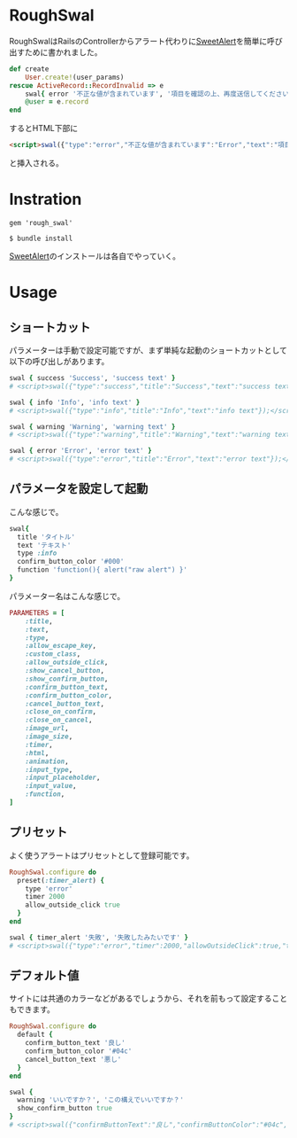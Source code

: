# RoughSwal

RoughSwalはRailsのControllerからアラート代わりに[SweetAlert](http://t4t5.github.io/sweetalert/)を簡単に呼び出すために書かれました。

```ruby
def create
    User.create!(user_params)
rescue ActiveRecord::RecordInvalid => e
    swal{ error '不正な値が含まれています', '項目を確認の上、再度送信してください' }
    @user = e.record
end
```

するとHTML下部に

```html
<script>swal({"type":"error","不正な値が含まれています":"Error","text":"項目を確認の上、再度送信してください"});</script>
```

と挿入される。

# Instration
```
gem 'rough_swal'
```

```
$ bundle install
```

[SweetAlert](http://t4t5.github.io/sweetalert/)のインストールは各自でやっていく。

# Usage

## ショートカット

パラメーターは手動で設定可能ですが、まず単純な起動のショートカットとして以下の呼び出しがあります。

```ruby
swal { success 'Success', 'success text' }
# <script>swal({"type":"success","title":"Success","text":"success text"});</script>

swal { info 'Info', 'info text' }
# <script>swal({"type":"info","title":"Info","text":"info text"});</script>

swal { warning 'Warning', 'warning text' }
# <script>swal({"type":"warning","title":"Warning","text":"warning text"});</script>

swal { error 'Error', 'error text' }
# <script>swal({"type":"error","title":"Error","text":"error text"});</script>
```

## パラメータを設定して起動

こんな感じで。

```ruby
swal{
  title 'タイトル'
  text 'テキスト'
  type :info
  confirm_button_color '#000'
  function 'function(){ alert("raw alert") }'
}
```

パラメーター名はこんな感じで。
```ruby
PARAMETERS = [
    :title,
    :text,
    :type,
    :allow_escape_key,
    :custom_class,
    :allow_outside_click,
    :show_cancel_button,
    :show_confirm_button,
    :confirm_button_text,
    :confirm_button_color,
    :cancel_button_text,
    :close_on_confirm,
    :close_on_cancel,
    :image_url,
    :image_size,
    :timer,
    :html,
    :animation,
    :input_type,
    :input_placeholder,
    :input_value,
    :function,
]
```

## プリセット

よく使うアラートはプリセットとして登録可能です。

```ruby
RoughSwal.configure do
  preset(:timer_alert) {
    type 'error'
    timer 2000
    allow_outside_click true
  }
end
```

```ruby
swal { timer_alert '失敗', '失敗したみたいです' }
# <script>swal({"type":"error","timer":2000,"allowOutsideClick":true,"title":"失敗","text":"失敗したみたいです"});</script>
```

## デフォルト値

サイトには共通のカラーなどがあるでしょうから、それを前もって設定することもできます。

```ruby
RoughSwal.configure do
  default {
    confirm_button_text '良し'
    confirm_button_color '#04c'
    cancel_button_text '悪し'
  }
end
```

```ruby
swal {
  warning 'いいですか？', 'この構えでいいですか？'
  show_confirm_button true
}
# <script>swal({"confirmButtonText":"良し","confirmButtonColor":"#04c","cancelButtonText":"悪し","type":"warning","title":"いいですか？","text":"この構えでいいですか？","showCancelButton":true});</script>
```
